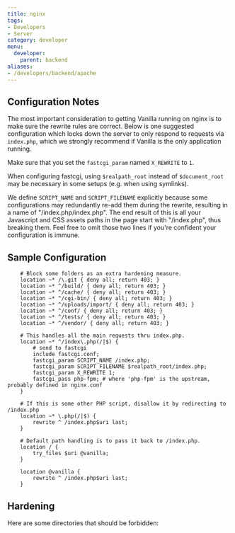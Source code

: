 ```yaml
---
title: nginx
tags:
- Developers
- Server
category: developer
menu:
  developer:
    parent: backend
aliases:
- /developers/backend/apache
---
```


## Configuration Notes

The most important consideration to getting Vanilla running on nginx is to make sure the rewrite rules are correct. Below is one suggested configuration which locks down the server to only respond to requests via `index.php`, which we strongly recommend if Vanilla is the only application running.

Make sure that you set the `fastcgi_param` named `X_REWRITE` to `1`.

When configuring fastcgi, using `$realpath_root` instead of `$document_root` may be necessary in some setups (e.g. when using symlinks).

We define `SCRIPT_NAME` and `SCRIPT_FILENAME` explicitly because some configurations may redundantly re-add them during the rewrite, resulting in a name of "/index.php/index.php". The end result of this is all your Javascript and CSS assets paths in the page start with "/index.php", thus breaking them. Feel free to omit those two lines if you're confident your configuration is immune.

## Sample Configuration

```nginx
    # Block some folders as an extra hardening measure.
    location ~* /\.git { deny all; return 403; }
    location ~* ^/build/ { deny all; return 403; }
    location ~* ^/cache/ { deny all; return 403; }
    location ~* ^/cgi-bin/ { deny all; return 403; }
    location ~* ^/uploads/import/ { deny all; return 403; }
    location ~* ^/conf/ { deny all; return 403; }
    location ~* ^/tests/ { deny all; return 403; }
    location ~* ^/vendor/ { deny all; return 403; }

    # This handles all the main requests thru index.php.
    location ~* ^/index\.php(/|$) {
        # send to fastcgi
        include fastcgi.conf;
        fastcgi_param SCRIPT_NAME /index.php;
        fastcgi_param SCRIPT_FILENAME $realpath_root/index.php;
        fastcgi_param X_REWRITE 1;
        fastcgi_pass php-fpm; # where 'php-fpm' is the upstream, probably defined in nginx.conf 
    }

    # If this is some other PHP script, disallow it by redirecting to /index.php
    location ~* \.php(/|$) {
        rewrite ^ /index.php$uri last;
    }

    # Default path handling is to pass it back to /index.php.
    location / {
        try_files $uri @vanilla;
    }
    
    location @vanilla {
        rewrite ^ /index.php$uri last;
    }
```

## Hardening

Here are some directories that should be forbidden:

```nginx
    
```
